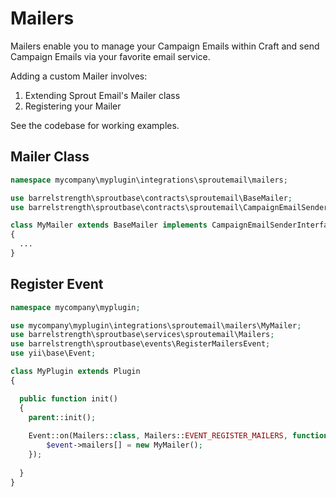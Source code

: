 # Mailers

Mailers enable you to manage your Campaign Emails within Craft and send Campaign Emails via your favorite email service.

Adding a custom Mailer involves:

1. Extending Sprout Email's Mailer class
2. Registering your Mailer

See the codebase for working examples.

## Mailer Class

``` php
namespace mycompany\myplugin\integrations\sproutemail\mailers;

use barrelstrength\sproutbase\contracts\sproutemail\BaseMailer;
use barrelstrength\sproutbase\contracts\sproutemail\CampaignEmailSenderInterface;

class MyMailer extends BaseMailer implements CampaignEmailSenderInterface
{
  ...
}
```

## Register Event

``` php
namespace mycompany\myplugin;

use mycompany\myplugin\integrations\sproutemail\mailers\MyMailer;
use barrelstrength\sproutbase\services\sproutemail\Mailers;
use barrelstrength\sproutbase\events\RegisterMailersEvent;
use yii\base\Event;

class MyPlugin extends Plugin
{

  public function init()
  {
    parent::init();
    
    Event::on(Mailers::class, Mailers::EVENT_REGISTER_MAILERS, function(RegisterMailersEvent $event) {
        $event->mailers[] = new MyMailer();
    });
  
  }
}
```